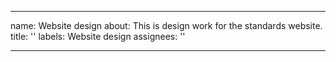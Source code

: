 
---
name: Website design
about: This is design work for the standards website.
title: ''
labels: Website design
assignees: ''

---

